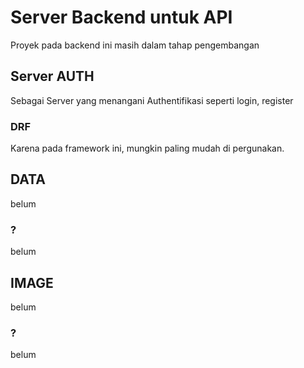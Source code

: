 # Server Backend untuk API
Proyek pada backend ini masih dalam tahap pengembangan
## Server AUTH
Sebagai Server yang menangani Authentifikasi seperti login, register
### DRF
Karena pada framework ini, mungkin paling mudah di pergunakan.
## DATA
belum
### ?
belum
## IMAGE
belum
### ?
belum